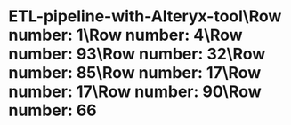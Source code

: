 # ETL-pipeline-with-Alteryx-tool\Row number: 1\Row number: 4\Row number: 93\Row number: 32\Row number: 85\Row number: 17\Row number: 17\Row number: 90\Row number: 66